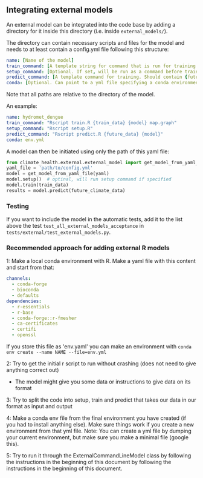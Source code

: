 ## Integrating external models

An external model can be integrated into the code base by adding a directory for it inside this directory (i.e. inside `external_models/`).

The directory can contain necessary scripts and files for the model and needs to at least contain a config.yml file following this structure:

```yaml
name: [Name of the model]
train_command: [A template string for command that is run for training the model. Should contain {train_data} (which will be replaced with a train data file when .train() is called on the model) and {model} (whish will be replaced by a temp file name that the model is stored to).
setup_command: [Optional. If set, will be run as a command before training]
predict_command: [A template command for training. Should contain {future_data} (which will be replaced by a .csv file containing future data) and {model}.
conda: [Optional. Can point to a yml file specifying a conda environment that all the commands will be run through.]
```

Note that all paths are relative to the directory of the model.

An example:
```yaml
name: hydromet_dengue
train_command: "Rscript train.R {train_data} {model} map.graph"
setup_command: "Rscript setup.R"
predict_command: "Rscript predict.R {future_data} {model}"
conda: env.yml
```

A model can then be initiated using only the path of this yaml file:

```python
from climate_health.external.external_model import get_model_from_yaml_file
yaml_file = 'path/to/config.yml'
model = get_model_from_yaml_file(yaml)
model.setup()  # optinal, will run setup command if specified
model.train(train_data)
results = model.predict(future_climate_data)
```

### Testing
If you want to include the model in the automatic tests, add it to the list above the test `test_all_external_models_acceptance` in `tests/external/test_external_models.py`.



### Recommended approach for adding external R models

1: Make a local conda environment with R. Make a yaml file with this content and start from that:

```yaml
channels:
  - conda-forge
  - bioconda
  - defaults
dependencies:
  - r-essentials
  - r-base
  - conda-forge::r-fmesher
  - ca-certificates
  - certifi
  - openssl
```

If you store this file as 'env.yaml' you can make an environment with `conda env create --name NAME --file=env.yml`

2: Try to get the initial r script to run without crashing (does not need to give anything correct out)

  - The model might give you some data or instructions to give data on its format

3: Try to split the code into setup, train and predict that takes our data in our format as input and output

4: Make a conda env file from the final environment you have created (if you had to install anything else). Make sure things work if you create a new environment from that yml file. Note: You can create a yml file by dumping your current environment, but make sure you make a minimal file (google this).

5: Try to run it through the ExternalCommandLineModel class by following the instructions in the beginning of this document by following the instructions in the beginning of this document.
